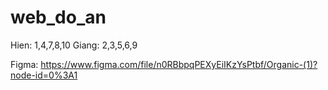 # web_do_an
Hien: 1,4,7,8,10
Giang: 2,3,5,6,9

Figma: https://www.figma.com/file/n0RBbpqPEXyEiIKzYsPtbf/Organic-(1)?node-id=0%3A1

